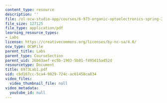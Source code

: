 ```yaml
---
content_type: resource
description: ''
file: /ol-ocw-studio-app/courses/6-973-organic-optoelectronics-spring-2003/cbd167cc5ca49829724cac61458ca834_6973Lab1.pdf
file_size: 127125
file_type: application/pdf
learning_resource_types:
- Labs
license: https://creativecommons.org/licenses/by-nc-sa/4.0/
ocw_type: OCWFile
parent_title: Labs
parent_type: CourseSection
parent_uid: 26b63aef-ec5b-1903-5b01-f495d15ad52d
resourcetype: Document
title: 6973Lab1.pdf
uid: cbd167cc-5ca4-9829-724c-ac61458ca834
video_files:
  video_thumbnail_file: null
video_metadata:
  youtube_id: null
---
```

